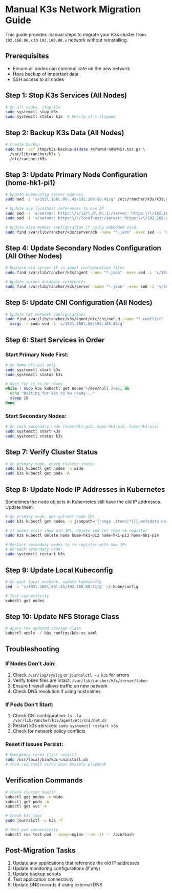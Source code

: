 # Manual K3s Network Migration Guide

This guide provides manual steps to migrate your K3s cluster from `192.168.86.x` to `192.168.88.x` network without reinstalling.

## Prerequisites
- Ensure all nodes can communicate on the new network
- Have backup of important data
- SSH access to all nodes

## Step 1: Stop K3s Services (All Nodes)

```bash
# On all nodes, stop k3s
sudo systemctl stop k3s
sudo systemctl status k3s  # Verify it's stopped
```

## Step 2: Backup K3s Data (All Nodes)

```bash
# Create backup
sudo tar -czf /tmp/k3s-backup-$(date +%Y%m%d-%H%M%S).tar.gz \
  /var/lib/rancher/k3s \
  /etc/rancher/k3s
```

## Step 3: Update Primary Node Configuration (home-hk1-pi1)

```bash
# Update kubeconfig server address
sudo sed -i 's/192\.168\.86\.41/192.168.88.41/g' /etc/rancher/k3s/k3s.yaml

# Update any localhost references to new IP
sudo sed -i 's/server: https:\/\/127\.0\.0\.1:/server: https:\/\/192.168.88.41:/g' /etc/rancher/k3s/k3s.yaml
sudo sed -i 's/server: https:\/\/localhost:/server: https:\/\/192.168.88.41:/g' /etc/rancher/k3s/k3s.yaml

# Update etcd member configuration if using embedded etcd
sudo find /var/lib/rancher/k3s/server/db -name "*.json" -exec sed -i 's/192\.168\.86\.41/192.168.88.41/g' {} \;
```

## Step 4: Update Secondary Nodes Configuration (All Other Nodes)

```bash
# Replace old server IP in agent configuration files
sudo find /var/lib/rancher/k3s/agent -name "*.json" -exec sed -i 's/192\.168\.86\.41/192.168.88.41/g' {} \;

# Update server database references
sudo find /var/lib/rancher/k3s/server -name "*.json" -exec sed -i 's/192\.168\.86\.41/192.168.88.41/g' {} \; 2>/dev/null || true
```

## Step 5: Update CNI Configuration (All Nodes)

```bash
# Update CNI network configurations
sudo find /var/lib/rancher/k3s/agent/etc/cni/net.d -name "*.conflist" -exec grep -l "192.168.86" {} \; | \
  xargs -r sudo sed -i 's/192\.168\.86/192.168.88/g'
```

## Step 6: Start Services in Order

### Start Primary Node First:
```bash
# On home-hk1-pi1 only
sudo systemctl start k3s
sudo systemctl status k3s

# Wait for it to be ready
while ! sudo k3s kubectl get nodes >/dev/null 2>&1; do
  echo "Waiting for k3s to be ready..."
  sleep 10
done
```

### Start Secondary Nodes:
```bash
# On each secondary node (home-hk1-pi2, home-hk1-pi3, home-hk1-pi4)
sudo systemctl start k3s
sudo systemctl status k3s
```

## Step 7: Verify Cluster Status

```bash
# On primary node, check cluster status
sudo k3s kubectl get nodes -o wide
sudo k3s kubectl get pods -A
```

## Step 8: Update Node IP Addresses in Kubernetes

Sometimes the node objects in Kubernetes still have the old IP addresses. Update them:

```bash
# On primary node, get current node IPs
sudo k3s kubectl get nodes -o jsonpath='{range .items[*]}{.metadata.name}{"\t"}{.status.addresses[?(@.type=="InternalIP")].address}{"\n"}{end}'

# If nodes still show old IPs, delete and let them re-register
sudo k3s kubectl delete node home-hk1-pi2 home-hk1-pi3 home-hk1-pi4

# Restart secondary nodes to re-register with new IPs
# On each secondary node:
sudo systemctl restart k3s
```

## Step 9: Update Local Kubeconfig

```bash
# On your local machine, update kubeconfig
sed -i 's/192\.168\.86\.41/192.168.88.41/g' ~/.kube/config

# Test connectivity
kubectl get nodes
```

## Step 10: Update NFS Storage Class

```bash
# Apply the updated storage class
kubectl apply -f k8s_configs/k8s-sc.yaml
```

## Troubleshooting

### If Nodes Don't Join:
1. Check `/var/log/syslog` or `journalctl -u k3s` for errors
2. Verify token files are intact: `/var/lib/rancher/k3s/server/token`
3. Ensure firewall allows traffic on new network
4. Check DNS resolution if using hostnames

### If Pods Don't Start:
1. Check CNI configuration: `ls -la /var/lib/rancher/k3s/agent/etc/cni/net.d/`
2. Restart k3s services: `sudo systemctl restart k3s`
3. Check for network policy conflicts

### Reset if Issues Persist:
```bash
# Emergency reset (last resort)
sudo /usr/local/bin/k3s-uninstall.sh
# Then reinstall using your Ansible playbook
```

## Verification Commands

```bash
# Check cluster health
kubectl get nodes -o wide
kubectl get pods -A
kubectl get svc -A

# Check k3s logs
sudo journalctl -u k3s -f

# Test pod connectivity
kubectl run test-pod --image=nginx --rm -it -- /bin/bash
```

## Post-Migration Tasks

1. Update any applications that reference the old IP addresses
2. Update monitoring configurations (if any)
3. Update backup scripts
4. Test application connectivity
5. Update DNS records if using external DNS 